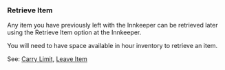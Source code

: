 ### Retrieve Item
Any item you have previously left with the Innkeeper can be retrieved later using the Retrieve Item option at the
  Innkeeper.

You will need to have space available in hour inventory to retrieve an item.

See: [Carry Limit](../../items/carry_limit.md), [Leave Item](leave_item.md)


